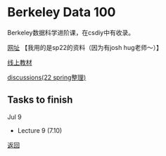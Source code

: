 # Berkeley Data 100

Berkeley数据科学进阶课，在csdiy中有收录。

[网址](https://ds100.org)
【我用的是sp22的资料（因为有josh hug老师～）】

[线上教材](https://ds100.org/fa23-course-notes/)

[discussions(22 spring整理)](https://calvinxiaocao.github.io/online_courses/data100/data100_disc.pdf)

## Tasks to finish
Jul 9
* Lecture 9 (7.10)

[返回](/online_course)